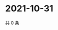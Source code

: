 # 2021-10-31

共 0 条

<!-- BEGIN WEIBO -->
<!-- 最后更新时间 Sun Oct 31 2021 00:19:59 GMT+0800 (China Standard Time) -->

<!-- END WEIBO -->
